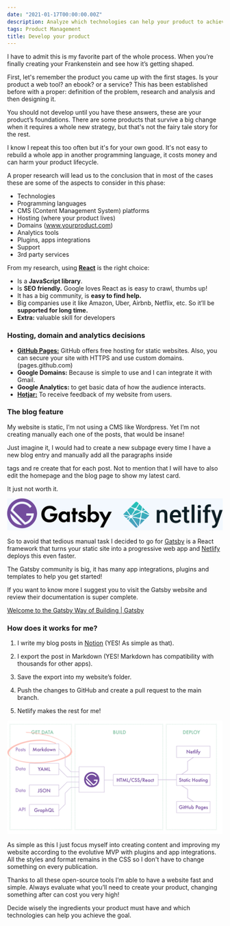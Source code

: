 ```yaml
---
date: "2021-01-17T00:00:00.00Z"
description: Analyze which technologies can help your product to achieve the goal. Evaluate the necessary tools before it's too late.
tags: Product Management
title: Develop your product
---
```


I have to admit this is my favorite part of the whole process. When you’re finally creating your Frankenstein and see how it’s getting shaped.

First, let's remember the product you came up with the first stages. Is your product a web tool? an ebook? or a service? This has been established before with a proper: definition of the problem, research and analysis and then designing it.

You should not develop until you have these answers, these are your product’s foundations. There are some products that survive a big change when it requires a whole new strategy, but that's not the fairy tale story for the rest.

 I know I repeat this too often but it's for your own good. It's not easy to rebuild a whole app in another programming language, it costs money and can harm your product lifecycle.

A proper research will lead us to the conclusion that in most of the cases these are some of the aspects to consider in this phase:

- Technologies
- Programming languages
- CMS (Content Management System) platforms
- Hosting (where your product lives)
- Domains (www.yourproduct.com)
- Analytics tools
- Plugins, apps integrations
- Support
- 3rd party services

From my research, using **[React](https://reactjs.org)** is the right choice:

- Is a **JavaScript library**.
- Is **SEO friendly.** Google loves React as is easy to crawl, thumbs up!
- It has a big community, is **easy to find help.**
- Big companies use it like Amazon, Uber, Airbnb, Netflix, etc. So it’ll be **supported for long time.**
- **Extra:** valuable skill for developers $$$$

### Hosting, domain and analytics decisions

- **[GitHub Pages:](https://pages.github.com)** GitHub offers free hosting for static websites. Also, you can secure your site with HTTPS and use custom domains. (pages.github.com)
- **Google Domains:** Because is simple to use and I can integrate it with Gmail.
- **Google Analytics:** to get basic data of how the audience interacts.
- **[Hotjar:](http://hotjar.com)** To receive feedback of my website from users.

### The blog feature

My website is static, I’m not using a CMS like Wordpress. Yet I’m not creating manually each one of the posts, that would be insane!

Just imagine it, I would had to create a new subpage every time I have a new blog entry and manually add  all the paragraphs inside <p> tags and re create that for each post. Not to mention that I will have to also edit the homepage and the blog page to show my latest card.

It just not worth it.

![Gatsby and Netlify.jpg](gatsby-netlify.jpg)

So to avoid that tedious manual task I decided to go for [Gatsby](https://www.gatsbyjs.com) is a React framework that turns your static site into a progressive web app and [Netlify](https://www.netlify.com) deploys this even faster.

The Gatsby community is big, it has many app integrations, plugins and templates to help you get started!

If you want to know more I suggest you to visit the Gatsby website and review their documentation is super complete.

[Welcome to the Gatsby Way of Building | Gatsby](https://www.gatsbyjs.com/docs/)

### How does it works for me?

1. I write my blog posts in [Notion](https://www.notion.so/) (YES! As simple as that).

2. I export the post in Markdown (YES! Markdown has compatibility with thousands for other apps).

3. Save the export into my website’s folder.

4. Push the changes to GitHub and create a pull request to the main branch.

5. Netlify makes the rest for me!

![How Gatsby works](gatsby-works.jpg)

As simple as this I just focus myself into creating content and improving my website according to the evolutive MVP with plugins and app integrations. All the styles and format remains in the CSS so I don't have to change something on every publication.

Thanks to all these open-source tools I’m able to have a website fast and simple. Always evaluate what you’ll need to create your product, changing something after can cost you very high!

Decide wisely the ingredients your product must have and which technologies can help you achieve the goal.